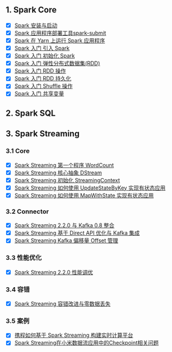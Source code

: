 
## 1. Spark Core

- [x] [Spark 安装与启动](https://smartsi.blog.csdn.net/article/details/125902760)
- [x] [Spark 应用程序部署工具spark-submit](https://smartsi.blog.csdn.net/article/details/55271395)
- [x] [Spark 在 Yarn 上运行 Spark 应用程序](https://smartsi.blog.csdn.net/article/details/126065601)
- [x] [Spark 入门 引入 Spark](https://smartsi.blog.csdn.net/article/details/72923835)
- [x] [Spark 入门 初始化 Spark](https://smartsi.blog.csdn.net/article/details/72928463)
- [x] [Spark 入门 弹性分布式数据集(RDD)](https://smartsi.blog.csdn.net/article/details/73135996)
- [x] [Spark 入门 RDD 操作](https://smartsi.blog.csdn.net/article/details/73195391)
- [x] [Spark 入门 RDD 持久化](https://smartsi.blog.csdn.net/article/details/73348202)
- [x] [Spark 入门 Shuffle 操作](https://smartsi.blog.csdn.net/article/details/133265569)
- [x] [Spark 入门 共享变量](https://smartsi.blog.csdn.net/article/details/132844400)

## 2. Spark SQL


## 3. Spark Streaming

### 3.1 Core

- [x] [Spark Streaming 第一个程序 WordCount](https://smartsi.blog.csdn.net/article/details/127231676)
- [x] [Spark Streaming 核心抽象 DStream](https://smartsi.blog.csdn.net/article/details/59124906)
- [x] [Spark Streaming 初始化 StreamingContext](https://smartsi.blog.csdn.net/article/details/59124645)
- [x] [Spark Streaming 如何使用 UpdateStateByKey 实现有状态应用](https://smartsi.blog.csdn.net/article/details/132778404)
- [x] [Spark Streaming 如何使用 MapWithState 实现有状态应用](https://smartsi.blog.csdn.net/article/details/132787728)

### 3.2 Connector

- [x] [Spark Streaming 2.2.0 与 Kafka 0.8 整合](https://smartsi.blog.csdn.net/article/details/132683588)
- [x] [Spark Streaming 基于 Direct API 优化与 Kafka 集成](https://smartsi.blog.csdn.net/article/details/127247415)
- [x] [Spark Streaming Kafka 偏移量 Offset 管理](https://smartsi.blog.csdn.net/article/details/127292267)

### 3.3 性能优化

- [x] [Spark Streaming 2.2.0 性能调优](https://smartsi.blog.csdn.net/article/details/127242776)

### 3.4 容错

- [x] [Spark Streaming 容错改进与零数据丢失](https://smartsi.blog.csdn.net/article/details/127246265)

### 3.5 案例

- [x] [携程如何基于 Spark Streaming 构建实时计算平台](https://smartsi.blog.csdn.net/article/details/132791729)
- [x] [Spark Streaming在小米数据流应用中的Checkpoint相关问题](https://smartsi.blog.csdn.net/article/details/132840899)
